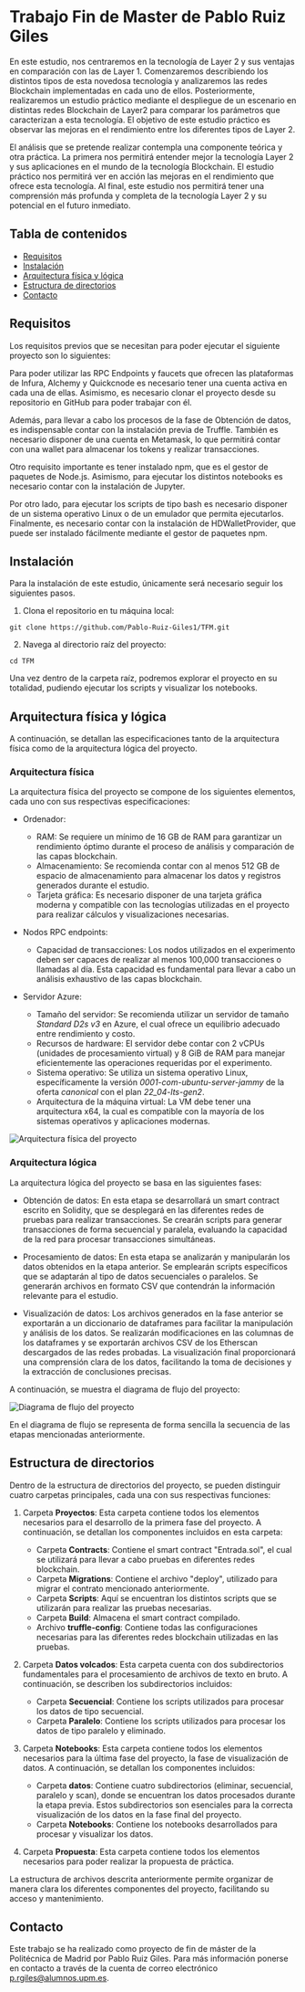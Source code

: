 
# Trabajo Fin de Master de Pablo Ruiz Giles


En este estudio, nos centraremos en la tecnología de Layer 2 y sus ventajas en comparación con las de Layer 1. Comenzaremos describiendo los distintos tipos de esta novedosa tecnología y analizaremos las redes Blockchain implementadas en cada uno de ellos. Posteriormente, realizaremos un estudio práctico mediante el despliegue de un escenario en distintas redes Blockchain de Layer2 para comparar los parámetros que caracterizan a esta tecnología. El objetivo de este estudio práctico es observar las mejoras en el rendimiento entre los diferentes tipos de Layer 2.

El análisis que se pretende realizar contempla una componente teórica y otra práctica. La primera nos permitirá entender mejor la tecnología Layer 2 y sus aplicaciones en el mundo de la tecnología Blockchain. El estudio práctico nos permitirá ver en acción las mejoras en el rendimiento que ofrece esta tecnología. Al final, este estudio nos permitirá tener una comprensión más profunda y completa de la tecnología Layer 2 y su potencial en el futuro inmediato.


## Tabla de contenidos
- [Requisitos](#requisitos)
- [Instalación](#instalación)
- [Arquitectura física y lógica](#arquitectura-física-y-lógica)
- [Estructura de directorios](#estructura-de-directorios)
- [Contacto](#contacto)


## Requisitos

Los requisitos previos que se necesitan para poder ejecutar el siguiente proyecto son lo siguientes:

Para poder utilizar las RPC Endpoints y faucets que ofrecen las plataformas de Infura, Alchemy y Quickcnode es necesario tener una cuenta activa en cada una de ellas. Asimismo, es necesario clonar el proyecto desde su repositorio en GitHub para poder trabajar con él.

Además, para llevar a cabo los procesos de la fase de Obtención de datos, es indispensable contar con la instalación previa de Truffle. También es necesario disponer de una cuenta en Metamask, lo que permitirá contar con una wallet para almacenar los tokens y realizar transacciones.

Otro requisito importante es tener instalado npm, que es el gestor de paquetes de Node.js. Asimismo, para ejecutar los distintos notebooks es necesario contar con la instalación de Jupyter.

Por otro lado, para ejecutar los scripts de tipo bash es necesario disponer de un sistema operativo Linux o de un emulador que permita ejecutarlos. Finalmente, es necesario contar con la instalación de HDWalletProvider, que puede ser instalado fácilmente mediante el gestor de paquetes npm.



## Instalación

Para la instalación de este estudio, únicamente será necesario seguir los siguientes pasos.

1. Clona el repositorio en tu máquina local:
```
git clone https://github.com/Pablo-Ruiz-Giles1/TFM.git
```

2. Navega al directorio raíz del proyecto:
```
cd TFM
```

Una vez dentro de la carpeta raíz, podremos explorar el proyecto en su totalidad, pudiendo ejecutar los scripts y visualizar los notebooks.


## Arquitectura física y lógica

A continuación, se detallan las especificaciones tanto de la arquitectura física como de la arquitectura lógica del proyecto.

### Arquitectura física

La arquitectura física del proyecto se compone de los siguientes elementos, cada uno con sus respectivas especificaciones:

- Ordenador:
  - RAM: Se requiere un mínimo de 16 GB de RAM para garantizar un rendimiento óptimo durante el proceso de análisis y comparación de las capas blockchain.
  - Almacenamiento: Se recomienda contar con al menos 512 GB de espacio de almacenamiento para almacenar los datos y registros generados durante el estudio.
  - Tarjeta gráfica: Es necesario disponer de una tarjeta gráfica moderna y compatible con las tecnologías utilizadas en el proyecto para realizar cálculos y visualizaciones necesarias.

- Nodos RPC endpoints:
  - Capacidad de transacciones: Los nodos utilizados en el experimento deben ser capaces de realizar al menos 100,000 transacciones o llamadas al día. Esta capacidad es fundamental para llevar a cabo un análisis exhaustivo de las capas blockchain.

- Servidor Azure:
  - Tamaño del servidor: Se recomienda utilizar un servidor de tamaño *Standard D2s v3* en Azure, el cual ofrece un equilibrio adecuado entre rendimiento y costo.
  - Recursos de hardware: El servidor debe contar con 2 vCPUs (unidades de procesamiento virtual) y 8 GiB de RAM para manejar eficientemente las operaciones requeridas por el experimento.
  - Sistema operativo: Se utiliza un sistema operativo Linux, específicamente la versión *0001-com-ubuntu-server-jammy* de la oferta *canonical* con el plan *22_04-lts-gen2*.
  - Arquitectura de la máquina virtual: La VM debe tener una arquitectura x64, la cual es compatible con la mayoría de los sistemas operativos y aplicaciones modernas.

![Arquitectura física del proyecto](img/fisico.png)

### Arquitectura lógica

La arquitectura lógica del proyecto se basa en las siguientes fases:


 - Obtención de datos: En esta etapa se desarrollará un smart contract escrito en Solidity, que se desplegará en las diferentes redes de pruebas para realizar transacciones. Se crearán scripts para generar transacciones de forma secuencial y paralela, evaluando la capacidad de la red para procesar transacciones simultáneas.

 - Procesamiento de datos: En esta etapa se analizarán y manipularán los datos obtenidos en la etapa anterior. Se emplearán scripts específicos que se adaptarán al tipo de datos secuenciales o paralelos. Se generarán archivos en formato CSV que contendrán la información relevante para el estudio.

 - Visualización de datos: Los archivos generados en la fase anterior se exportarán a un diccionario de dataframes para facilitar la manipulación y análisis de los datos. Se realizarán modificaciones en las columnas de los dataframes y se exportarán archivos CSV de los Etherscan descargados de las redes probadas. La visualización final proporcionará una comprensión clara de los datos, facilitando la toma de decisiones y la extracción de conclusiones precisas.

A continuación, se muestra el diagrama de flujo del proyecto:

![Diagrama de flujo del proyecto](img/logico.png)

En el diagrama de flujo se representa de forma sencilla la secuencia de las etapas mencionadas anteriormente.

## Estructura de directorios

Dentro de la estructura de directorios del proyecto, se pueden distinguir cuatro carpetas principales, cada una con sus respectivas funciones:

1. Carpeta **Proyectos**: Esta carpeta contiene todos los elementos necesarios para el desarrollo de la primera fase del proyecto. A continuación, se detallan los componentes incluidos en esta carpeta:
   - Carpeta **Contracts**: Contiene el smart contract "Entrada.sol", el cual se utilizará para llevar a cabo pruebas en diferentes redes blockchain.
   - Carpeta **Migrations**: Contiene el archivo "deploy", utilizado para migrar el contrato mencionado anteriormente.
   - Carpeta **Scripts**: Aquí se encuentran los distintos scripts que se utilizarán para realizar las pruebas necesarias.
   - Carpeta **Build**: Almacena el smart contract compilado.
   - Archivo **truffle-config**: Contiene todas las configuraciones necesarias para las diferentes redes blockchain utilizadas en las pruebas.

2. Carpeta **Datos volcados**: Esta carpeta cuenta con dos subdirectorios fundamentales para el procesamiento de archivos de texto en bruto. A continuación, se describen los subdirectorios incluidos:
   - Carpeta **Secuencial**: Contiene los scripts utilizados para procesar los datos de tipo secuencial.
   - Carpeta **Paralelo**: Contiene los scripts utilizados para procesar los datos de tipo paralelo y eliminado.

3. Carpeta **Notebooks**: Esta carpeta contiene todos los elementos necesarios para la última fase del proyecto, la fase de visualización de datos. A continuación, se detallan los componentes incluidos:
   - Carpeta **datos**: Contiene cuatro subdirectorios (eliminar, secuencial, paralelo y scan), donde se encuentran los datos procesados durante la etapa previa. Estos subdirectorios son esenciales para la correcta visualización de los datos en la fase final del proyecto.
   - Carpeta **Notebooks**: Contiene los notebooks desarrollados para procesar y visualizar los datos.

4. Carpeta **Propuesta**: Esta carpeta contiene todos los elementos necesarios para poder realizar la propuesta de práctica.

La estructura de archivos descrita anteriormente permite organizar de manera clara los diferentes componentes del proyecto, facilitando su acceso y mantenimiento.


## Contacto

Este trabajo se ha realizado como proyecto de fin de máster de la Politécnica de Madrid por Pablo Ruiz Giles. Para más información ponerse en contacto a través de la cuenta de correo electrónico p.rgiles@alumnos.upm.es.



